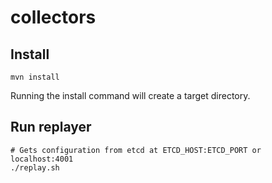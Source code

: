 collectors
==========

Install
-------
    mvn install

Running the install command will create a target directory.

Run replayer
-----------
    # Gets configuration from etcd at ETCD_HOST:ETCD_PORT or localhost:4001
    ./replay.sh
